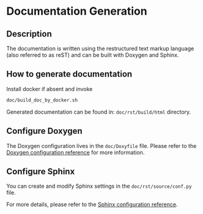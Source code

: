 # Documentation Generation

## Description ##

The documentation is written using the restructured text markup language (also referred to as reST) and can be built with Doxygen and Sphinx.

## How to generate documentation ##

Install docker if absent and invoke

```bash
doc/build_doc_by_docker.sh
```

Generated documentation can be found in: `doc/rst/build/html` directory.

## Configure Doxygen ##

The Doxygen configuration lives in the `doc/Doxyfile` file.
Please refer to the [Doxygen configuration reference](http://www.doxygen.nl/manual/config.html) for more information.


## Configure Sphinx ##

You can create and modify Sphinx settings in the `doc/rst/source/conf.py` file.

For more details, please refer to the [Sphinx configuration reference](https://www.sphinx-doc.org/en/master/usage/configuration.html).

